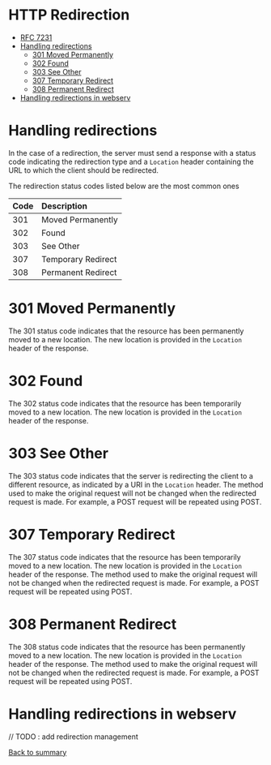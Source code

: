 # HTTP Redirection

- [RFC 7231](https://datatracker.ietf.org/doc/html/rfc7231#section-6.4)
- [Handling redirections](#Handling-redirections)
  - [301 Moved Permanently](#301-Moved-Permanently)
  - [302 Found](#302-Found)
  - [303 See Other](#303-See-Other)
  - [307 Temporary Redirect](#307-Temporary-Redirect)
  - [308 Permanent Redirect](#308-Permanent-Redirect)
- [Handling redirections in webserv](#Handling-redirections-in-webserv)

# Handling redirections

In the case of a redirection, the server must send a response with a status code indicating the redirection type and a `Location` header containing the URL to which the client should be redirected.

The redirection status codes listed below are the most common ones

| Code | Description |
| :--- | :---------- |
| 301 | Moved Permanently |
| 302 | Found |
| 303 | See Other |
| 307 | Temporary Redirect |
| 308 | Permanent Redirect |

# 301 Moved Permanently

The 301 status code indicates that the resource has been permanently moved to a new location. The new location is provided in the `Location` header of the response.

# 302 Found

The 302 status code indicates that the resource has been temporarily moved to a new location. The new location is provided in the `Location` header of the response.

# 303 See Other

The 303 status code indicates that the server is redirecting the client to a different resource, as indicated by a URI in the `Location` header. The method used to make the original request will not be changed when the redirected request is made. For example, a POST request will be repeated using POST.

# 307 Temporary Redirect

The 307 status code indicates that the resource has been temporarily moved to a new location. The new location is provided in the `Location` header of the response. The method used to make the original request will not be changed when the redirected request is made. For example, a POST request will be repeated using POST.

# 308 Permanent Redirect

The 308 status code indicates that the resource has been permanently moved to a new location. The new location is provided in the `Location` header of the response. The method used to make the original request will not be changed when the redirected request is made. For example, a POST request will be repeated using POST.

# Handling redirections in webserv

// TODO : add redirection management

[Back to summary](../SUMMARY.md)